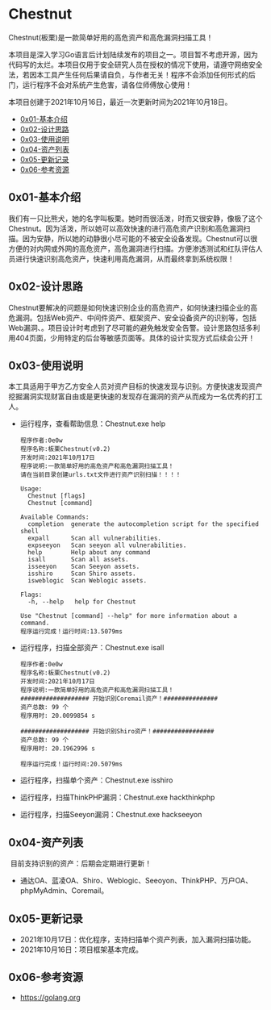 # Chestnut

Chestnut(板栗)是一款简单好用的高危资产和高危漏洞扫描工具！

本项目是深入学习Go语言后计划陆续发布的项目之一。项目暂不考虑开源，因为代码写的太烂。本项目仅用于安全研究人员在授权的情况下使用，请遵守网络安全法，若因本工具产生任何后果请自负，与作者无关！程序不会添加任何形式的后门，运行程序不会对系统产生危害，请各位师傅放心使用！

本项目创建于2021年10月16日，最近一次更新时间为2021年10月18日。

- [0x01-基本介绍](https://github.com/0e0w/Chestnut#0x01-%E5%9F%BA%E6%9C%AC%E4%BB%8B%E7%BB%8D)
- [0x02-设计思路](https://github.com/0e0w/Chestnut#0x02-%E8%AE%BE%E8%AE%A1%E6%80%9D%E8%B7%AF)
- [0x03-使用说明](https://github.com/0e0w/Chestnut#0x03-%E4%BD%BF%E7%94%A8%E8%AF%B4%E6%98%8E)
- [0x04-资产列表](https://github.com/0e0w/Chestnut#0x04-%E8%B5%84%E4%BA%A7%E5%88%97%E8%A1%A8)
- [0x05-更新记录](https://github.com/0e0w/Chestnut#0x05-%E6%9B%B4%E6%96%B0%E8%AE%B0%E5%BD%95)
- [0x06-参考资源](https://github.com/0e0w/Chestnut#0x06-%E5%8F%82%E8%80%83%E8%B5%84%E6%BA%90)

## 0x01-基本介绍

​	我们有一只比熊犬，她的名字叫板栗。她时而很活泼，时而又很安静，像极了这个Chestnut。因为活泼，所以她可以高效快速的进行高危资产识别和高危漏洞扫描。因为安静，所以她的动静很小尽可能的不被安全设备发现。Chestnut可以很方便的对内网或外网的高危资产，高危漏洞进行扫描。方便渗透测试和红队评估人员进行快速识别高危资产，快速利用高危漏洞，从而最终拿到系统权限！

## 0x02-设计思路

​	Chestnut要解决的问题是如何快速识别企业的高危资产，如何快速扫描企业的高危漏洞。包括Web资产、中间件资产、框架资产、安全设备资产的识别等，包括Web漏洞、。项目设计时考虑到了尽可能的避免触发安全告警。设计思路包括多利用404页面，少用特定的后台等敏感页面等。具体的设计实现方式后续会公开！

## 0x03-使用说明

​	本工具适用于甲方乙方安全人员对资产目标的快速发现与识别。方便快速发现资产挖掘漏洞实现财富自由或是更快速的发现存在漏洞的资产从而成为一名优秀的打工人。

- 运行程序，查看帮助信息：Chestnut.exe help

  ```
  程序作者:0e0w 
  程序名称:板栗Chestnut(v0.2) 
  开发时间:2021年10月17日 
  程序说明:一款简单好用的高危资产和高危漏洞扫描工具！ 
  请在当前目录创建urls.txt文件进行资产识别扫描！！！！
  
  Usage:
    Chestnut [flags]
    Chestnut [command]
  
  Available Commands:
    completion  generate the autocompletion script for the specified shell
    expall      Scan all vulnerabilities.
    expseeyon   Scan seeyon all vulnerabilities.
    help        Help about any command
    isall       Scan all assets.
    isseeyon    Scan Seeyon assets.
    isshiro     Scan Shiro assets.
    isweblogic  Scan Weblogic assets.
  
  Flags:
    -h, --help   help for Chestnut
  
  Use "Chestnut [command] --help" for more information about a command.
  程序运行完成！运行时间:13.5079ms
  ```

- 运行程序，扫描全部资产：Chestnut.exe isall

  ```
  程序作者:0e0w 
  程序名称:板栗Chestnut(v0.2) 
  开发时间:2021年10月17日 
  程序说明:一款简单好用的高危资产和高危漏洞扫描工具！ 
  ################### 开始识别Coremail资产！###############
  资产总数: 99 个
  程序用时: 20.0099854 s
  
  ################### 开始识别Shiro资产！#################
  资产总数: 99 个
  程序用时: 20.1962996 s
  
  程序运行完成！运行时间:20.5079ms
  ```

- 运行程序，扫描单个资产：Chestnut.exe isshiro
- 运行程序，扫描ThinkPHP漏洞：Chestnut.exe hackthinkphp
- 运行程序，扫描Seeyon漏洞：Chestnut.exe hackseeyon

## 0x04-资产列表

​	目前支持识别的资产：后期会定期进行更新！

- 通达OA、蓝凌OA、Shiro、Weblogic、Seeoyon、ThinkPHP、万户OA、phpMyAdmin、Coremail。

## 0x05-更新记录

- 2021年10月17日：优化程序，支持扫描单个资产列表，加入漏洞扫描功能。
- 2021年10月16日：项目框架基本完成。

## 0x06-参考资源

- https://golang.org
